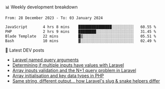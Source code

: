 📊 Weekly development breakdown
<!--START_SECTION:waka-->

```txt
From: 28 December 2023 - To: 03 January 2024

JavaScript       4 hrs 8 mins    ███████████████░░░░░░░░░░   60.55 %
PHP              2 hrs 9 mins    ████████░░░░░░░░░░░░░░░░░   31.45 %
Blade Template   22 mins         █▒░░░░░░░░░░░░░░░░░░░░░░░   05.51 %
Bash             10 mins         ▓░░░░░░░░░░░░░░░░░░░░░░░░   02.49 %
```

<!--END_SECTION:waka-->

📕 Latest DEV posts
<!-- BLOG-POST-LIST:START -->
- [Laravel named query arguments](https://dev.to/michaelvickersuk/laravel-named-query-arguments-28kd)
- [Determining if multiple inputs have values with Laravel](https://dev.to/michaelvickersuk/determining-if-multiple-inputs-have-values-with-laravel-km6)
- [Array inputs validation and the N+1 query problem in Laravel](https://dev.to/michaelvickersuk/array-inputs-validation-and-the-n1-query-problem-in-laravel-2agb)
- [Array initialisation and key data types in PHP](https://dev.to/michaelvickersuk/array-initialisation-and-key-data-types-in-php-1e5b)
- [Same string, different output... how Laravel&#39;s slug &amp; snake helpers differ](https://dev.to/michaelvickersuk/same-string-different-output-how-laravels-slug-snake-helpers-differ-1ccj)
<!-- BLOG-POST-LIST:END -->
